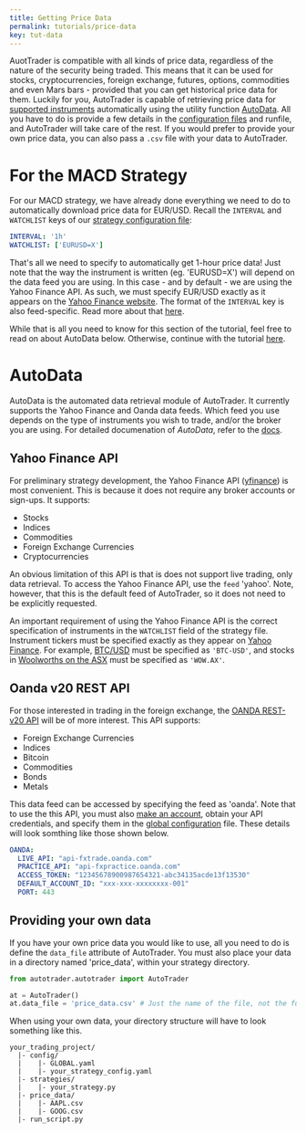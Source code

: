 ```yaml
---
title: Getting Price Data
permalink: tutorials/price-data
key: tut-data
---
```


AuotTrader is compatible with all kinds of price data, regardless of the nature of the security being traded. This means that
it can be used for stocks, cryptocurrencies, foreign exchange, futures, options, commodities and even Mars bars - provided that 
you can get historical price data for them. Luckily for you, AutoTrader is capable of retrieving price data for 
[supported instruments](../supported-api) automatically using the utility function [AutoData](../docs/autodata). All you have 
to do is provide a few details in the [configuration files](../docs/configuration) and runfile, and AutoTrader will take care of 
the rest. If you would prefer to provide your own price data, you can also pass a `.csv` file with your data to AutoTrader.

# For the MACD Strategy
For our MACD strategy, we have already done everything we need to do to automatically download price data for EUR/USD. Recall the
`INTERVAL` and `WATCHLIST` keys of our [strategy configuration file](strategy#strategy-configuration):

```yaml
INTERVAL: '1h'
WATCHLIST: ['EURUSD=X']
```

That's all we need to specify to automatically get 1-hour price data! Just note that the way the instrument is written (eg. 'EURUSD=X') 
will depend on the data feed you are using. In this case - and by default - we are using the Yahoo Finance API. As such,
we must specify EUR/USD exactly as it appears on the [Yahoo Finance website](https://finance.yahoo.com/quote/EURUSD=X/). The format
of the `INTERVAL` key is also feed-specific. Read more about that [here](../docs/autodata#candlestick-granularity-format-1).

While that is all you need to know for this section of the tutorial, feel free to read on about AutoData below. Otherwise,
continue with the tutorial [here](backtesting).


# AutoData
AutoData is the automated data retrieval module of AutoTrader. It currently supports the Yahoo Finance and Oanda data feeds. 
Which feed you use depends on the type of instruments you wish to trade, and/or the broker you are using. For detailed documenation
of *AutoData*, refer to the [docs](../docs/autodata).


## Yahoo Finance API
For preliminary strategy development, the Yahoo Finance API ([yfinance](https://pypi.org/project/yfinance/)) is most convenient. This
is because it does not require any broker accounts or sign-ups. It supports:
- Stocks
- Indices
- Commodities
- Foreign Exchange Currencies
- Cryptocurrencies

An obvious limitation of this API is that is does not support live trading, only data retrieval. To access the Yahoo Finance API,
use the `feed` 'yahoo'. Note, however, that this is the default feed of AutoTrader, so it does not need to be explicitly requested.

An important requirement of using the Yahoo Finance API is the correct specification of instruments in the `WATCHLIST` 
field of the strategy file. Instrument tickers must be specified exactly as they appear on 
[Yahoo Finance](https://finance.yahoo.com/). For example, 
[BTC/USD](https://au.finance.yahoo.com/quote/BTC-USD?p=BTC-USD&.tsrc=fin-srch) must be specified as `'BTC-USD'`, and stocks in 
[Woolworths on the ASX](https://au.finance.yahoo.com/quote/WOW.AX?p=WOW.AX&.tsrc=fin-srch) must be specified as `'WOW.AX'`.


## Oanda v20 REST API
For those interested in trading in the foreign exchange, the 
[OANDA REST-v20 API](https://developer.oanda.com/rest-live-v20/introduction/) will be of more interest. This API supports:
- Foreign Exchange Currencies
- Indices
- Bitcoin
- Commodities
- Bonds
- Metals


This data feed can be accessed by specifying the feed as 'oanda'. Note that to use the this API, you must also 
[make an account](https://www.oanda.com/au-en/trading/), obtain your API credentials, and specify them in the 
[global configuration](../docs/configuration-global) file. These details will look somthing like those shown below.

```yaml
OANDA:
  LIVE_API: "api-fxtrade.oanda.com"
  PRACTICE_API: "api-fxpractice.oanda.com"
  ACCESS_TOKEN: "12345678900987654321-abc34135acde13f13530"
  DEFAULT_ACCOUNT_ID: "xxx-xxx-xxxxxxxx-001"
  PORT: 443
```


## Providing your own data
If you have your own price data you would like to use, all you need to do is define the `data_file` attribute of AutoTrader. 
You must also place your data in a directory named 'price_data', within your strategy directory.

```python
from autotrader.autotrader import AutoTrader

at = AutoTrader()
at.data_file = 'price_data.csv' # Just the name of the file, not the full path
```

When using your own data, your directory structure will have to look something like this.

```
your_trading_project/
  |- config/
  |    |- GLOBAL.yaml
  |    |- your_strategy_config.yaml
  |- strategies/
  |    |- your_strategy.py
  |- price_data/
  |    |- AAPL.csv
  |    |- GOOG.csv
  |- run_script.py
```



